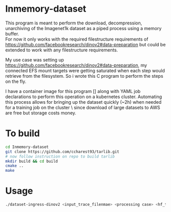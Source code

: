 # Inmemory-dataset

This program is meant to perform the download, decompression, unarchiving of the Imagenet1k dataset as a piped process using a memory buffer. \
For now it only works with the required filestructure requirements of https://github.com/facebookresearch/dinov2#data-preparation but could be extended to work with any filestructure requirements.

My use case was setting up https://github.com/facebookresearch/dinov2#data-preparation, my connected EFS mount targets were getting saturated when each step would retrieve from the filesystem. So i wrote this C program to perform the steps on the fly. 

I have a container image for this program [] along with YAML job declarations to perform this operation on a kubernetes cluster. Automating this process allows for bringing up the dataset quickly (~2h) when needed for a training job on the cluster \ since download of large datasets to AWS are free but storage costs money.

# To build
```bash
cd Inmemory-dataset 
git clone https://github.com/ccharest93/tarlib.git 
# now follow instruction on repo to build tarlib 
mkdir build && cd build 
cmake .. 
make
```

# Usage
```bash
./dataset-ingress-dinov2 <input_trace_filenmae> <processing case> <hf_token> <output_dir>
```
